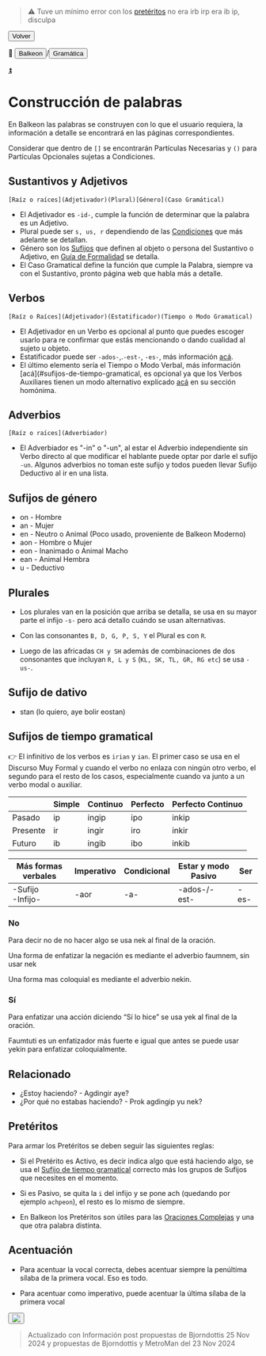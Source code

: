 > ⚠️ Tuve un mínimo error con los [pretéritos](#relacionado) no era irb irp era ib ip, disculpa

<button class="button-82-pushable" role="button" onclick="history.back()">
  <span class="button-82-shadow"></span>
  <span class="button-82-edge"></span>
  <span class="button-82-front text">
  Volver
 </span> </button>

📂 <button class="button-16" role="button" onclick="location.href='../../index'">Balkeon</button>/<button class="button-16" role="button" onclick="location.href='../index'">Gramática</button>

<a name="top"></a>
<a class="top-link hide" href="#top">⏫️</a>

# Construcción de palabras

En Balkeon las palabras se construyen con lo que el usuario requiera, la información a detalle se encontrará en las páginas correspondientes.

Considerar que dentro de `[]` se encontrarán Partículas Necesarias y `()` para Partículas Opcionales sujetas a Condiciones.

## Sustantivos y Adjetivos

`[Raíz o raíces](Adjetivador)(Plural)[Género](Caso Gramátical)`

- El Adjetivador es `-id-`, cumple la función de determinar que la palabra es un Adjetivo.
- Plural puede ser `s, us, r` dependiendo de las [Condiciones](#plurales) que más adelante se detallan.
- Género son los [Sufijos](#sufijos-de-género) que definen al objeto o persona del Sustantivo o Adjetivo, en [Guía de Formalidad](../formalityguide) se detalla.
- El Caso Gramatical define la función que cumple la Palabra, siempre va con el Sustantivo, pronto página web que habla más a detalle.

## Verbos

`[Raíz o Raíces](Adjetivador)(Estatificador)(Tiempo o Modo Gramatical)`

- El Adjetivador en un Verbo es opcional al punto que puedes escoger usarlo para re confirmar que estás mencionando o dando cualidad al sujeto u objeto.
- Estatificador puede ser `-ados-`,.`-est-`, `-es-`, más información [acá](#sufijos-de-tiempo-gramatical).
- El último elemento sería el Tiempo o Modo Verbal, más información [acá](#sufijos-de-tiempo-gramatical, es opcional ya que los Verbos Auxiliares tienen un modo alternativo explicado [acá](../sentences/#verbos-auxiliares) en su sección homónima.

## Adverbios

`[Raíz o raíces](Adverbiador)`

- El Adverbiador es "-in" o "-un", al estar el Adverbio independiente sin Verbo directo al que modificar el hablante puede optar por darle el sufijo `-un`. Algunos adverbios no toman este sufijo y todos pueden llevar Sufijo Deductivo al ir en una lista.

## Sufijos de género
- on - Hombre
- an - Mujer
- en - Neutro o Animal (Poco usado, proveniente de Balkeon Moderno)
- aon - Hombre o Mujer
- eon - Inanimado o Animal Macho
- ean - Animal Hembra
- u - Deductivo

## Plurales

- Los plurales van en la posición que arriba se detalla, se usa en su mayor parte el infijo `-s-` pero acá detallo cuándo se usan alternativas.

- Con las consonantes `B, D, G, P, S, Y` el Plural es con `R`.
- Luego de las africadas `CH y SH` además de combinaciones de dos consonantes que incluyan `R, L y S` (`KL, SK, TL, GR, RG etc`) se usa `-us-`.


## Sufijo de dativo
- stan (lo quiero, aye bolir eostan)

## Sufijos de tiempo gramatical

👉 El infinitivo de los verbos es `irian` y `ian`. El primer caso se usa en el Discurso Muy Formal y cuando el verbo no enlaza con ningún otro verbo, el segundo para el resto de los casos, especialmente cuando va junto a un verbo modal o auxiliar.

<div class="table-wrapper" markdown="block">

|          | Simple | Continuo | Perfecto | Perfecto Continuo |
| -------- | ------ | -------- | -------- | ----------------- |
| Pasado   | ip    | ingip   | ipo      | inkip            |
| Presente | ir     | ingir     | iro      | inkir              |
| Futuro   | ib    | ingib   | ibo      | inkib            |

| Más formas verbales   | Imperativo | Condicional | Estar y modo Pasivo | Ser   |
| --------------------- | ---------- | ----------- | ------------------- | ----- |
| \-Sufijo<br />\-Infijo\-| \-aor      | \-a-        | \-ados-/\-est\-            | \-es- |

</div>

### No

Para decir no de no hacer algo se usa nek al final de la oración.

Una forma de enfatizar la negación es mediante el adverbio faumnem, sin usar nek

Una forma mas coloquial es mediante el adverbio nekin.

### Sí

Para enfatizar una acción diciendo “Sí lo hice” se usa yek al final de la oración.

Faumtuti es un enfatizador más fuerte e igual que antes se puede usar yekin para enfatizar coloquialmente.

## Relacionado

- ¿Estoy haciendo? - Agdingir aye?
- ¿Por qué no estabas haciendo? - Prok agdingip yu nek?

## Pretéritos

Para armar los Pretéritos se deben seguir las siguientes reglas:

- Si el Pretérito es Activo, es decir indica algo que está haciendo algo, se usa el [Sufijo de tiempo gramatical](#sufijos-de-tiempo-gramatical) correcto más los grupos de Sufijos que necesites en el momento.

- Si es Pasivo, se quita la `i` del infijo y se pone ach (quedando por ejemplo `achpeon`), el resto es lo mismo de siempre.

- En Balkeon los Pretéritos son útiles para las [Oraciones Complejas](../complexsentences) y una que otra palabra distinta.


## Acentuación

- Para acentuar la vocal correcta, debes acentuar siempre la penúltima sílaba de la primera vocal. Eso es todo.

- Para acentuar como imperativo, puede acentuar la última sílaba de la primera vocal

<button class="button-17" role="button" onclick="langRedirect('es')"><img src="https://img.icons8.com/?size=35&id=95094&format=png&color=000000"/></button> 

> Actualizado con Información post propuestas de Bjorndottis 25 Nov 2024 y propuestas de Bjorndottis y MetroMan del 23 Nov 2024

